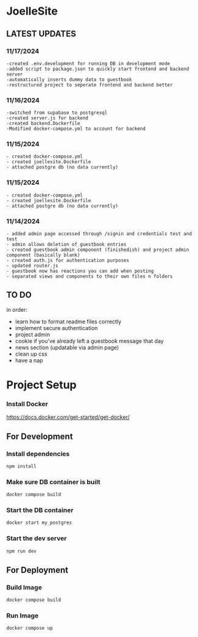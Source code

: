 # JoelleSite

## LATEST UPDATES

### 11/17/2024
    -created .env.development for running DB in development mode
    -added script to package.json to quickly start frontend and backend server
    -automatically inserts dummy data to guestbook
    -restructured project to seperate frontend and backend better

### 11/16/2024
    -switched from supabase to postgresql
    -created server.js for backend
    -created backend.Dockerfile
    -Modified docker-compose.yml to account for backend

### 11/15/2024
    - created docker-compose.yml
    - created joellesite.Dockerfile
    - attached postgre db (no data currently)

### 11/15/2024
    - created docker-compose.yml
    - created joellesite.Dockerfile
    - attached postgre db (no data currently)

### 11/14/2024
    - added admin page accessed through /signin and credentials test and test
    - admin allows deletion of guestbook entries
    - created guestbook admin component (finishedish) and project admin component (basically blank)
    - created auth.js for authentication purposes
    - updated router.js
    - guestbook now has reactions you can add when posting
    - separated views and components to their own files n folders

## TO DO

in order:

- learn how to format readme files correctly
- implement secure authentication
- project admin
- cookie if you've already left a guestbook message that day
- news section (updatable via admin page)
- clean up css
- have a nap

# Project Setup

### Install Docker

https://docs.docker.com/get-started/get-docker/

## For Development

### Install dependencies

```sh
npm install
```

### Make sure DB container is built

```sh
docker compose build
```

### Start the DB container

```sh
docker start my_postgres
```

### Start the dev server

```sh
npm run dev
```

## For Deployment

### Build Image

```sh
docker compose build
```

### Run Image

```sh
docker compose up
```
